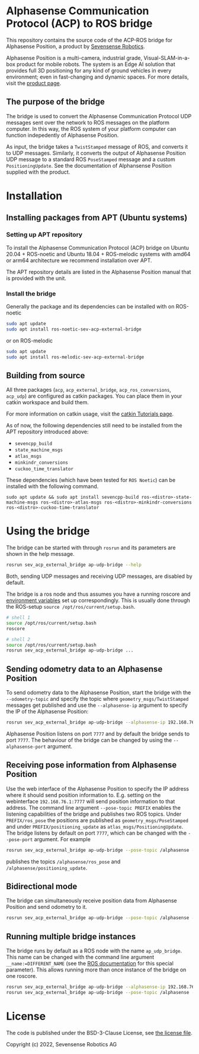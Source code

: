 # Alphasense Communication Protocol (ACP) to ROS bridge 

This repository contains the source code of the ACP-ROS bridge for Alphasense Position, a product by [Sevensense Robotics](https://www.sevensense.ai/).

Alphasense Position is a multi-camera, industrial grade, Visual-SLAM-in-a-box product for mobile robots. 
The system is an Edge AI solution that provides full 3D positioning for any kind of ground vehicles in every environment; even in fast-changing and dynamic spaces.
For more details, visit the [product page](https://www.sevensense.ai/product/alphasense-position).

## The purpose of the bridge

The bridge is used to convert the Alphasense Communication Protocol UDP messages sent over the network to ROS messages on the platform computer. 
In this way, the ROS system of your platform computer can function indepedently of Alphasense Position.

As input, the bridge takes a `TwistStamped` message of ROS, and converts it to UDP messages. 
Similarly, it converts the output of Alphasense Position UDP message to a standard ROS `PoseStamped` message and a custom `PositioningUpdate`. 
See the documentation of Alphansense Position supplied with the product.


# Installation

## Installing packages from APT (Ubuntu systems)

### Setting up APT repository

To install the Alphasense Communication Protocol (ACP) bridge on Ubuntu 20.04 + ROS-noetic and Ubuntu 18.04 + ROS-melodic systems with amd64 or arm64 architecture we recommend installation over APT.

The APT repository details are listed in the Alphasense Position manual that is provided with the unit.

### Install the bridge

Generally the package and its dependencies can be installed with on ROS-noetic

```sh
sudo apt update
sudo apt install ros-noetic-sev-acp-external-bridge
```
or on ROS-melodic
```sh
sudo apt update
sudo apt install ros-melodic-sev-acp-external-bridge
```

## Building from source

All three packages (`acp`, `acp_external_bridge`, `acp_ros_conversions`, `acp_udp`) are configured as catkin packages. 
You can place them in your catkin workspace and build them.

For more information on catkin usage, visit the [catkin Tutorials page](http://wiki.ros.org/catkin/Tutorials).

As of now, the following dependencies still need to be installed from the APT repository introduced above:
- `sevencpp_build`
- `state_machine_msgs`
- `atlas_msgs`
- `minkindr_conversions`
- `cuckoo_time_translator`

These dependencies (which have been tested for `ROS Noetic`) can be installed with the following command.
```
sudo apt update && sudo apt install sevencpp-build ros-<distro>-state-machine-msgs ros-<distro>-atlas-msgs ros-<distro>-minkindr-conversions ros-<distro>-cuckoo-time-translator
```

# Using the bridge

The bridge can be started with through `rosrun` and its parameters are shown in the help message.

```sh
rosrun sev_acp_external_bridge ap-udp-bridge --help
```

Both, sending UDP messages and receiving UDP messages, are disabled by default.

The bridge is a ros node and thus assumes you have a running roscore and [environment variables](https://wiki.ros.org/ROS/EnvironmentVariables) set up correspondingly. This is usually done through the ROS-setup `source /opt/ros/current/setup.bash`.

```sh
# shell 1
source /opt/ros/current/setup.bash
roscore
```

```sh
# shell 2
source /opt/ros/current/setup.bash
rosrun sev_acp_external_bridge ap-udp-bridge ...
```

## Sending odometry data to an Alphasense Position

To send odometry data to the Alphasense Position, start the bridge with the `--odometry-topic` and specify the topic where `geometry_msgs/TwistStamped` messages get published and use the `--alphasense-ip` argument to specify the IP of the Alphasense Position:

```sh
rosrun sev_acp_external_bridge ap-udp-bridge --alphasense-ip 192.168.76.100 --odometry-topic /robot/velocity
```

Alphasense Position listens on port `7777` and by default the bridge sends to port `7777`. The behaviour of the bridge can be changed by using the `--alphasense-port` argument.

## Receiving pose information from Alphasense Position

Use the web interface of the Alphasense Position to specify the IP address where it should send position information to. E.g. setting on the webinterface `192.168.76.1:7777` will send position information to that address. The command line argument `--pose-topic PREFIX` enables the listening capabilities of the bridge and publishes two ROS topics. Under `PREFIX/ros_pose` the positions are published as `geometry_msgs/PoseStamped` and under `PREFIX/positioning_update` as `atlas_msgs/PositioningUpdate`. The bridge listens by default on port `7777`, which can be changed with the `--pose-port` argument. For example

```sh
rosrun sev_acp_external_bridge ap-udp-bridge --pose-topic /alphasense --pose-port 7777
```

publishes the topics `/alphasense/ros_pose` and `/alphasense/positioning_update`.

## Bidirectional mode

The bridge can simultaneously receive position data from Alphasense Position and send odometry to it.

```sh
rosrun sev_acp_external_bridge ap-udp-bridge --pose-topic /alphasense --pose-port 7777 --alphasense-ip 192.168.76.100 --odometry-topic /robot/velocity
```

## Running multiple bridge instances

The bridge runs by default as a ROS node with the name `ap_udp_bridge`. This name can be changed with the command line argument `__name:=DIFFERENT_NAME` (see the [ROS documentation](https://wiki.ros.org/Nodes#Remapping_Arguments.Special_keys) for this special parameter). This allows running more than once instance of the bridge on one roscore.

```sh
rosrun sev_acp_external_bridge ap-udp-bridge --alphasense-ip 192.168.76.100 --odometry-topic /robot/velocity __name:=odometry_bridge &
rosrun sev_acp_external_bridge ap-udp-bridge --pose-topic /alphasense --pose-port 7777 __name:=pose_bridge
```

# License

The code is published under the BSD-3-Clause License, see [the license file](LICENSE).

Copyright (c) 2022, Sevensense Robotics AG
